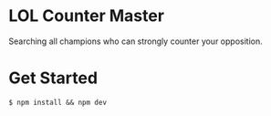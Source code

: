 LOL Counter Master
===
Searching all champions who can strongly counter your opposition.  

# Get Started
`$ npm install && npm dev`